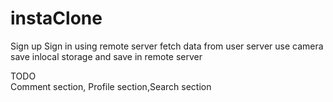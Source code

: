 # instaClone
Sign up Sign in using remote server
fetch data from user server
use camera save inlocal storage and save in remote server

TODO  
Comment section, Profile section,Search section
